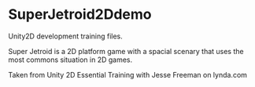 SuperJetroid2Ddemo
==================

Unity2D development training files.

Super Jetroid is a 2D platform game with a spacial scenary that uses the most commons situation
in 2D games.

Taken from Unity 2D Essential Training with Jesse Freeman on lynda.com




